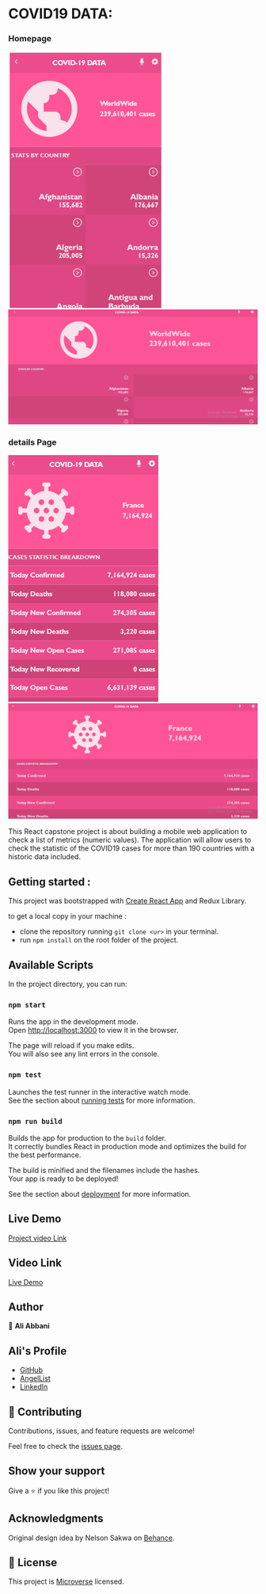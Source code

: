 # COVID19 DATA:

### Homepage
![screenshot](./src/images/Capture.PNG)
![screenshot](./src/images/Capture2.PNG)

### details Page
![screenshot](./src/images/Capture1.PNG)
![screenshot](./src/images/Capture3.PNG)


This React capstone project is about building a mobile web application to check a list of metrics (numeric values). The application will allow users to check the statistic of the COVID19 cases for more than 190 countries with a historic data included. 

## Getting started :
This project was bootstrapped with [Create React App](https://github.com/facebook/create-react-app) and Redux Library.

to get a local copy in your machine :

- clone the repository running `git clone <ur>` in your terminal.
- run `npm install` on the root folder of the project.


## Available Scripts

In the project directory, you can run:

### `npm start`

Runs the app in the development mode.\
Open [http://localhost:3000](http://localhost:3000) to view it in the browser.

The page will reload if you make edits.\
You will also see any lint errors in the console.

### `npm test`

Launches the test runner in the interactive watch mode.\
See the section about [running tests](https://facebook.github.io/create-react-app/docs/running-tests) for more information.

### `npm run build`

Builds the app for production to the `build` folder.\
It correctly bundles React in production mode and optimizes the build for the best performance.

The build is minified and the filenames include the hashes.\
Your app is ready to be deployed!

See the section about [deployment](https://facebook.github.io/create-react-app/docs/deployment) for more information.

## Live Demo

[Project video Link](https://drive.google.com/file/d/1AS8uwawW_O2ObDgGVv_ed8ZgBfiFme9p/view)

## Video Link

[Live Demo](https://goofy-allen-3d7494.netlify.app)

## Author

👤 **Ali Abbani**

## Ali's Profile

- [GitHub](https://github.com/aliabbani)
- [AngelList](https://angel.co/u/ali-abbani)
- [LinkedIn](https://www.linkedin.com/in/ali-abbani-8b6246150/)

## 🤝 Contributing

Contributions, issues, and feature requests are welcome!

Feel free to check the [issues page](https://github.com/aliabbani/Metrics-webapp/issues).

## Show your support

Give a ⭐️ if you like this project!

## Acknowledgments

Original design idea by Nelson Sakwa on [Behance](https://www.behance.net/gallery/31579789/Ballhead-App-%28Free-PSDs%29).

## 📝 License

This project is [Microverse](https://www.microverse.org/) licensed.